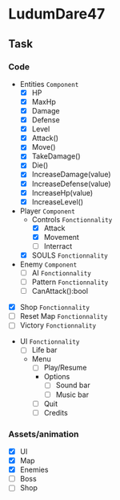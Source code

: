# LudumDare47

## Task

### Code
- Entities `Component`
    - [x] HP
    - [x] MaxHp
    - [x] Damage
    - [x] Defense
    - [x] Level
    - [x] Attack()
    - [x] Move()
    - [x] TakeDamage()
    - [x] Die()
    - [x] IncreaseDamage(value)
    - [x] IncreaseDefense(value)
    - [x] IncreaseHp(value)
    - [x] IncreaseLevel()

- Player `Component`
   - Controls `Fonctionnality`
        - [x] Attack
        - [x] Movement
        - [ ] Interract
   - [x] SOULS `Fonctionnality`

- Enemy `Component`
  - [ ] AI `Fonctionnality`
  - [ ] Pattern `Fonctionnality`
  - [ ] CanAttack():bool

- [x] Shop `Fonctionnality`
- [ ] Reset Map `Fonctionnality`
- [ ] Victory `Fonctionnality`
- UI `Fonctionnality`
    - [ ] Life bar
    - Menu
        - [ ] Play/Resume
        - Options
            - [ ] Sound bar
            - [ ] Music bar
        - [ ] Quit
        - [ ] Credits

### Assets/animation
- [x] UI
- [x] Map
- [x] Enemies
- [ ] Boss
- [ ] Shop
